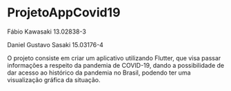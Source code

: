 # ProjetoAppCovid19

Fábio Kawasaki  13.02838-3

Daniel Gustavo Sasaki 15.03176-4

O projeto consiste em criar um aplicativo utilizando Flutter, que visa passar informações a respeito da pandemia de COVID-19, dando a possibilidade de dar acesso ao histórico da pandemia no Brasil, podendo ter uma visualização gráfica da situação.
